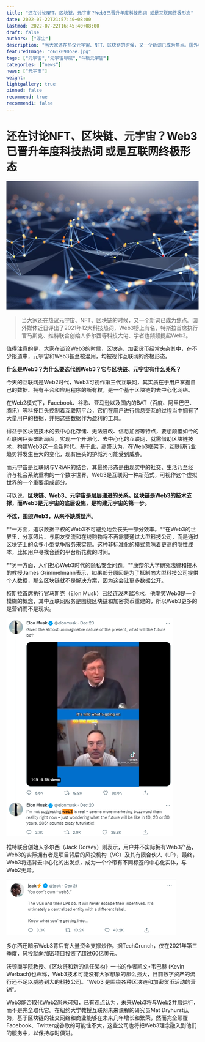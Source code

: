 ```yaml
---
title: "还在讨论NFT、区块链、元宇宙？Web3已晋升年度科技热词 或是互联网终极形态"
date: 2022-07-22T21:57:40+08:00
lastmod: 2022-07-22T16:45:40+08:00
draft: false
authors: ["浮尘"]
description: "当大家还在热议元宇宙、NFT、区块链的时候，又一个新词已成为焦点。国外媒体近日评出了2021年12大科技热词，Web3榜上有名，特斯拉首席执行官马斯克、推特联合创始人多尔西等科技大佬、学者也频频提起Web3。"
featuredImage: "o61k090oZe.jpg"
tags: ["元宇宙","元宇宙导航","斗极元宇宙"]
categories: ["news"]
news: ["元宇宙"]
weight: 
lightgallery: true
pinned: false
recommend: true
recommend1: false
---
```


# 还在讨论NFT、区块链、元宇宙？Web3已晋升年度科技热词 或是互联网终极形态

![1](o61k090oZe.jpg)

>当大家还在热议元宇宙、NFT、区块链的时候，又一个新词已成为焦点。国外媒体近日评出了2021年12大科技热词，Web3榜上有名，特斯拉首席执行官马斯克、推特联合创始人多尔西等科技大佬、学者也频频提起Web3。

值得注意的是，大家在谈论Web3的时候，区块链、加密货币经常夹杂其中，在不少报道中，元宇宙和Web3甚至被混用，均被视作互联网的终极形态。



**什么是Web3？为什么要迭代到Web3？它与区块链、元宇宙有什么关系？**

今天的互联网是Web2时代，Web3可视作第三代互联网，其实质在于用户掌握自己的数据、拥有平台和应用程序的所有权，是一个基于区块链的去中心化网络。

在Web2模式下，Facebook、谷歌、亚马逊以及国内的BAT（百度、阿里巴巴、腾讯）等科技巨头控制着互联网平台，它们在用户进行信息交互的过程当中拥有了大量用户的数据，并把这些数据作为盈利的工具。

得益于区块链技术的去中心化存储、无法篡改、信息加密等特点，要想颠覆如今的互联网巨头垄断局面，实现一个开源化、去中心化的互联网，就需借助区块链技术，构建Web3这一全新时代。基于此，高盛认为，在Web3框架下，互联网行业趋势将发生巨大的变化，现有巨头的护城河可能受到威胁。

而元宇宙是互联网与VR/AR的结合，其最终形态是由现实中的社交、生活乃至经济与社会系统重构的一个数字世界，Web3是互联网一种新范式，可视作这个虚拟世界的一个重要组成部分。

可以说，**区块链、Web3、元宇宙是层层递进的关系。区块链是Web3的技术支撑，而Web3是元宇宙的底层设施，是构建元宇宙的第一步。**

**不过，围绕Web3，从来不缺质疑声。**

**一方面，追求数据平权的Web3不可避免地会丧失一部分效率。**在Web3的世界里，分享照片、与朋友交流和在线购物将不再需要通过大型科技公司，而是通过区块链上的众多小型竞争服务来实现。这种非标准化的模式意味着更高的隐性成本，比如用户寻找合适的平台所花费的时间。

**另一方面，人们担心Web3时代的隐私安全问题。**康奈尔大学研究法律和技术的教授James Grimmelmann表示，如果部分原因是为了抵制向大型科技公司提供个人数据，那么区块链就不是解决方案，因为这会让更多数据公开。

特斯拉首席执行官马斯克（Elon Musk）已经连泼两盆冷水，他嘲笑Web3是一个模糊的概念，其中互联网服务是围绕区块链和加密货币重建的，所以Web3更多的是营销而不是现实。

![2](gGeou8qNE7.png)

推特联合创始人多尔西（Jack Dorsey）则表示，用户并不实际拥有Web3产品，Web3的实际拥有者是项目背后的风投机构（VC）及其有限合伙人（LP），最终，Web3将违背去中心化的出发点，成为一个个带有不同标签的中心化实体，与Web2无异。

![3](rH9AVyq58s.png)

多尔西还暗示Web3背后有大量资金支撑炒作。据TechCrunch，仅在2021年第三季度，风投就向加密项目投资了超过60亿美元。

沃顿商学院教授、《区块链和新的信任架构》一书的作者凯文•韦巴赫 (Kevin Werbach)也声称，Web3技术可能没有大家想象的那么强大，目前数字资产的流行还不足以威胁到大的科技公司。“Web3 是围绕各种区块链和加密货币活动的营销”。

Web3能否取代Web2尚未可知，已有观点认为，未来Web3将与Web2并肩运行，而不是完全取代它。在纽约大学教授互联网未来课程的研究员Mat Dryhurst认为，基于区块链的社交网络和商业能够在未来几年增长和繁荣，然而完全颠覆Facebook、Twitter或谷歌的可能性不大，这些公司也将把Web3理念融入到他们的服务中，以保持与时俱进。